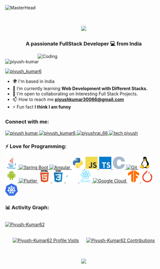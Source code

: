 ![MasterHead](https://camo.githubusercontent.com/069e3ef2850e722ccaef748bf8cdadafeed9fd4a9ee1436daebd7e820f4402a7/68747470733a2f2f666972656261736573746f726167652e676f6f676c65617069732e636f6d2f76302f622f666c6578692d636f64696e672e61707073706f742e636f6d2f6f2f64656d706769372d35323066386435662d363364342d343435332d383832322d6462633134396165323766382e6769663f616c743d6d6564696126746f6b656e3d39316330633762322d393363332d343032392d623031312d316138373033633537333064)

<h1 align="center">
    <img src="https://readme-typing-svg.herokuapp.com/?font=Righteous&size=35&center=true&vCenter=true&width=500&height=70&duration=4000&lines=Hi+There!+👋;+I'm+Piyush+Kumar!;" />
</h1>

<h3 align="center">A passionate FullStack Developer 💻 from India</h3>
<img align="right" alt="Coding" width="400" src="https://media.tenor.com/rePDfDWO3XoAAAAd/hacking.gif">
<p align="left"> <img src="https://komarev.com/ghpvc/?username=piyush-kumar&label=Profile%20Visitor&color=0e75b6&style=flat" alt="piyush-kumar" /> </p>

<p align="left"> <a href="https://twitter.com/piyush_kumar6" target="blank"><img src="https://img.shields.io/twitter/follow/piyush_kumar6?logo=twitter&style=for-the-badge" alt="piyush_kumar6" /></a> </p>

- 🌍 I'm based in India
- 🧠 I’m currently learning **Web Development with Different Stacks.**
- 🤝  I'm open to collaborating on Interesting Full Stack Projects.
- 📫 How to reach me **piyushkumar30066@gmail.com**
- ⚡ Fun fact **I think I am funny**

<h3 align="left">Connect with me:</h3>
<p align="left">
<a href="https://www.linkedin.com/in/piyush-kumar62/" target="_blank">
  <img align="center" src="https://raw.githubusercontent.com/rahuldkjain/github-profile-readme-generator/master/src/images/icons/Social/linked-in-alt.svg" alt="piyush kumar" height="30" width="40" />
</a>
<a href="https://twitter.com/piyush_kumar6" target="_blank">
  <img align="center" src="https://raw.githubusercontent.com/rahuldkjain/github-profile-readme-generator/master/src/images/icons/Social/twitter.svg" alt="piyush_kumar6" height="30" width="40" />
</a>
<a href="https://instagram.com/piyushraj_66" target="_blank">
  <img align="center" src="https://raw.githubusercontent.com/rahuldkjain/github-profile-readme-generator/master/src/images/icons/Social/instagram.svg" alt="piyushraj_66" height="30" width="40" />
</a>
<a href="https://www.youtube.com/channel/UCX-rQC59W5X6SSfE9t97aNw" target="_blank">
  <img align="center" src="https://raw.githubusercontent.com/rahuldkjain/github-profile-readme-generator/master/src/images/icons/Social/youtube.svg" alt="tech piyush" height="30" width="40" />
</a>
</p>

<h3 align="left">⚡ Love for Programming:</h3>
<div align="left">
  <!-- Existing technologies -->
  <a href="https://www.java.com" target="_blank" rel="noreferrer">
    <img src="https://raw.githubusercontent.com/devicons/devicon/master/icons/java/java-original.svg" alt="Java" width="40" height="40"/>
  </a>
  <a href="https://spring.io/" target="_blank" rel="noreferrer">
    <img src="https://www.vectorlogo.zone/logos/springio/springio-icon.svg" alt="Spring Boot" width="40" height="40"/>
  </a>
  <a href="https://angular.io" target="_blank" rel="noreferrer">
    <img src="https://angular.io/assets/images/logos/angular/angular.svg" alt="Angular" width="40" height="40"/>
  </a>
  <a href="https://www.python.org" target="_blank" rel="noreferrer">
    <img src="https://raw.githubusercontent.com/devicons/devicon/master/icons/python/python-original.svg" alt="Python" width="40" height="40"/>
  </a>
  <a href="https://developer.mozilla.org/en-US/docs/Web/JavaScript" target="_blank" rel="noreferrer">
    <img src="https://raw.githubusercontent.com/devicons/devicon/master/icons/javascript/javascript-original.svg" alt="JavaScript" width="40" height="40"/>
  </a>
  <a href="https://www.typescriptlang.org/" target="_blank" rel="noreferrer">
    <img src="https://raw.githubusercontent.com/devicons/devicon/master/icons/typescript/typescript-original.svg" alt="TypeScript" width="40" height="40"/>
  </a>
  <a href="https://www.cprogramming.com/" target="_blank" rel="noreferrer">
    <img src="https://raw.githubusercontent.com/devicons/devicon/master/icons/c/c-original.svg" alt="C" width="40" height="40"/>
  </a>
  <a href="https://git-scm.com/" target="_blank" rel="noreferrer">
    <img src="https://www.vectorlogo.zone/logos/git-scm/git-scm-icon.svg" alt="Git" width="40" height="40"/>
  </a>
  <a href="https://www.linux.org/" target="_blank" rel="noreferrer">
    <img src="https://raw.githubusercontent.com/devicons/devicon/master/icons/linux/linux-original.svg" alt="Linux" width="40" height="40"/>
  </a>
  <a href="https://developer.android.com" target="_blank" rel="noreferrer">
    <img src="https://raw.githubusercontent.com/devicons/devicon/master/icons/android/android-original-wordmark.svg" alt="Android" width="40" height="40"/>
  </a>
  <a href="https://flutter.dev" target="_blank" rel="noreferrer">
    <img src="https://www.vectorlogo.zone/logos/flutterio/flutterio-icon.svg" alt="Flutter" width="40" height="40"/>
  </a>
  <a href="https://www.w3.org/html/" target="_blank" rel="noreferrer">
    <img src="https://raw.githubusercontent.com/devicons/devicon/master/icons/html5/html5-original-wordmark.svg" alt="HTML5" width="40" height="40"/>
  </a>
  <a href="https://www.w3schools.com/css/" target="_blank" rel="noreferrer">
    <img src="https://raw.githubusercontent.com/devicons/devicon/master/icons/css3/css3-original-wordmark.svg" alt="CSS3" width="40" height="40"/>
  </a>
  <a href="https://tailwindcss.com/" target="_blank" rel="noreferrer">
    <img src="https://raw.githubusercontent.com/devicons/devicon/master/icons/tailwindcss/tailwindcss-original-wordmark.svg" alt="Tailwind CSS" width="40" height="40"/>
  </a>
  <a href="https://reactjs.org/" target="_blank" rel="noreferrer">
    <img src="https://raw.githubusercontent.com/devicons/devicon/master/icons/react/react-original-wordmark.svg" alt="React" width="40" height="40"/>
  </a>
  <a href="https://cloud.google.com" target="_blank" rel="noreferrer">
    <img src="https://www.vectorlogo.zone/logos/google_cloud/google_cloud-icon.svg" alt="Google Cloud" width="40" height="40"/>
  </a>
  <!-- New additions -->
  <a href="https://www.tensorflow.org/" target="_blank" rel="noreferrer">
    <img src="https://raw.githubusercontent.com/devicons/devicon/master/icons/tensorflow/tensorflow-original.svg" alt="TensorFlow" width="40" height="40"/>
  </a>
  <a href="https://pytorch.org/" target="_blank" rel="noreferrer">
    <img src="https://raw.githubusercontent.com/devicons/devicon/master/icons/pytorch/pytorch-original.svg" alt="PyTorch" width="40" height="40"/>
  </a>
  <a href="https://www.kubeflow.org/" target="_blank" rel="noreferrer">
    <img src="https://raw.githubusercontent.com/devicons/devicon/master/icons/kubernetes/kubernetes-plain.svg" alt="Kubeflow" width="40" height="40"/>
  </a>
</div>

<h3 align="left">📊 Activity Graph:</h3>

<div style="display: flex; justify-content: flex-start; align-items: center; gap: 20px; flex-wrap: wrap;">
  <p align="left">
    <a href="https://github.com/Piyush-Kumar62">
      <img src="https://github-readme-stats.vercel.app/api/top-langs?username=Piyush-Kumar62&show_icons=true&locale=en&layout=compact&theme=tokyonight" alt="Piyush-Kumar62" />
    </a>
  </p>
</div>

<div style="text-align: center; margin-top: 20px;">
  <a href="https://github.com/Piyush-Kumar62" style="display: inline-block; margin: 0 10px;">
    <img src="https://camo.githubusercontent.com/c8db312729f4810de37ae1598af99b7a36d58afaa0d83ab857a721d40dcf0e7b/68747470733a2f2f6769746875622d726561646d652d73746174732e76657263656c2e6170702f6170693f757365726e616d653d5069797573682d4b756d617236322673686f775f69636f6e733d74727565266c6f63616c653d656e267468656d653d746f6b796f6e69676874" alt="Piyush-Kumar62 Profile Visits" />
  </a>
  <a href="https://github.com/Piyush-Kumar62" style="display: inline-block; margin: 0 10px;">
    <img src="https://camo.githubusercontent.com/07679e61b10bbccd5787330e5ade88ff3873a2618f59ad82756713044bf014b9/68747470733a2f2f6769746875622d726561646d652d73747265616b2d73746174732e6865726f6b756170702e636f6d2f3f757365723d5069797573682d4b756d6172363226267468656d653d746f6b796f6e69676874" alt="Piyush-Kumar62 Contributions" />
  </a>
</div>

<h1 align="center">
  <img src="https://readme-typing-svg.herokuapp.com/?font=Righteous&size=18&center=true&vCenter=true&width=300&height=70&duration=3000&lines=Thanks+for+Visiting!+❤️;+Shoot+Me+a+Message+on+Linkedin!;" />
</h1>
